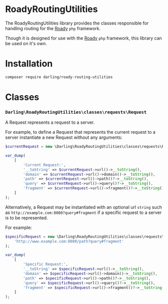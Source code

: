 # RoadyRoutingUtilities

The RoadyRoutingUtilities library provides the classes responsible
for handling routing for the [Roady](https://github.com/sevidmusic/roady)
`php` framework.

Though it is designed for use with the [Roady](https://github.com/sevidmusic/roady)
`php` framework, this library can be used on it's own.


# Installation

```sh
composer require darling/roady-routing-utilities
```

# Classes

### `Darling\RoadyRoutingUtilities\classes\requests\Request`

A Request represents a request to a server.

For example, to define a Request that represents the current request
to a server instantiate a new Request without any arguments:

```php
$currentRequest = new \Darling\RoadyRoutingUtilities\classes\requests\Request();

var_dump(
    [
        'Current Request:',
        '__toString' => $currentRequest->url()->__toString(),
        'domain' => $currentRequest->url()->domain()->__toString(),
        'path' => $currentRequest->url()->path()?->__toString(),
        'query' => $currentRequest->url()->query()?->__toString(),
        'fragment' => $currentRequest->url()->fragment()?->__toString(),
    ]
);
```

Alternatively, a Request may be instantiated with an optional url
`string` such as `http://example.com:8080?query#fragment` if a
specific request to a server is to be represented.

For example:

```php
$specificRequest = new \Darling\RoadyRoutingUtilities\classes\requests\Request(
    'http://www.example.com:8080/path?query#fragment'
);

var_dump(
    [
        'Specific Request:',
        '__toString' => $specificRequest->url()->__toString(),
        'domain' => $specificRequest->url()->domain()->__toString(),
        'path' => $specificRequest->url()->path()?->__toString(),
        'query' => $specificRequest->url()->query()?->__toString(),
        'fragment' => $specificRequest->url()->fragment()?->__toString(),
    ]
);
```

